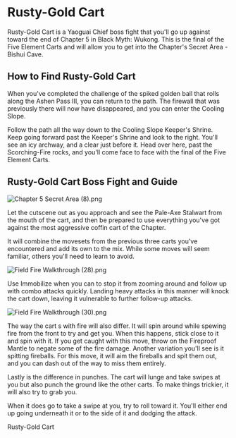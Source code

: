 # Rusty-Gold Cart

Rusty-Gold Cart is a Yaoguai Chief boss fight that you'll go up against toward the end of Chapter 5 in Black Myth: Wukong. This is the final of the Five Element Carts and will allow you to get into the Chapter's Secret Area - Bishui Cave. 

## How to Find Rusty-Gold Cart

When you've completed the challenge of the spiked golden ball that rolls along the Ashen Pass III, you can return to the path. The firewall that was previously there will now have disappeared, and you can enter the Cooling Slope. 

Follow the path all the way down to the Cooling Slope Keeper's Shrine. Keep going forward past the Keeper's Shrine and look to the right. You'll see an icy archway, and a clear just before it. Head over here, past the Scorching-Fire rocks, and you'll come face to face with the final of the Five Element Carts. 

## Rusty-Gold Cart Boss Fight and Guide

![Chapter 5 Secret Area \(8\).png](https://oyster.ignimgs.com/mediawiki/apis.ign.com/black-myth-wukong/d/d2/Chapter_5_Secret_Area_%288%29.png)

Let the cutscene  out as you approach and see the Pale-Axe Stalwart from the mouth of the cart, and then be prepared to use everything you've got against the most aggressive coffin cart of the Chapter. 

It will combine the movesets from the previous three carts you've encountered and add its own to the mix. While some moves will seem familiar, others you'll need to learn to avoid. 

![Field Fire Walkthrough \(28\).png](https://oyster.ignimgs.com/mediawiki/apis.ign.com/black-myth-wukong/4/4c/Field_Fire_Walkthrough_%2828%29.png)

Use Immobilize when you can to stop it from zooming around and follow up with combo attacks quickly. Landing heavy attacks in this manner will knock the cart down, leaving it vulnerable to further follow-up attacks. 

![Field Fire Walkthrough \(30\).png](https://oyster.ignimgs.com/mediawiki/apis.ign.com/black-myth-wukong/b/bd/Field_Fire_Walkthrough_%2830%29.png)

The way the cart s with fire will also differ. It will spin around while spewing fire from the front to try and get you. When this happens, stick close to it and spin with it. If you get caught with this move, throw on the Fireproof Mantle to negate some of the fire damage. Another variation you'll see is it spitting fireballs. For this move, it will aim the fireballs and spit them out, and you can dash out of the way to miss them entirely. 

Lastly is the difference in punches. The cart will lunge and take swipes at you but also punch the ground like the other carts. To make things trickier, it will also try to grab you. 

When it does go to take a swipe at you, try to roll toward it. You'll either end up going underneath it or to the side of it and dodging the attack. 

Rusty-Gold Cart